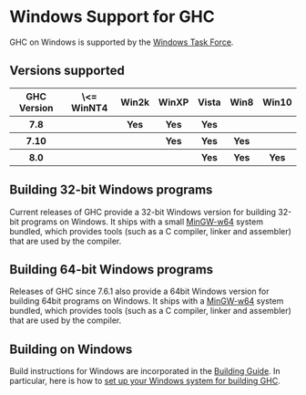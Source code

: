 # Windows Support for GHC


GHC on Windows is supported by the [Windows Task Force](windows-task-force).

## Versions supported

<table><tr><th> GHC Version </th>
<th> \<= WinNT4 </th>
<th> Win2k </th>
<th> WinXP </th>
<th> Vista </th>
<th> Win8 </th>
<th> Win10 
</th></tr>
<tr><th>  7.8          </th>
<th></th>
<th>  Yes    </th>
<th>  Yes    </th>
<th>  Yes   </th>
<th></th>
<th></th></tr>
<tr><th>  7.10         </th>
<th></th>
<th></th>
<th>  Yes    </th>
<th>  Yes   </th>
<th>  Yes   </th>
<th></th></tr>
<tr><th>  8.0          </th>
<th></th>
<th></th>
<th></th>
<th>  Yes   </th>
<th>  Yes   </th>
<th>  Yes    
</th></tr></table>

## Building 32-bit Windows programs


Current releases of GHC provide a 32-bit Windows version for building 32-bit programs on Windows. It ships with a small [ MinGW-w64](http://mingw-w64.sourceforge.net/) system bundled, which provides tools (such as a C compiler, linker and assembler) that are used by the compiler.

## Building 64-bit Windows programs


Releases of GHC since 7.6.1 also provide a 64bit Windows version for building 64bit programs on Windows. It ships with a [ MinGW-w64](http://mingw-w64.sourceforge.net/) system bundled, which provides tools (such as a C compiler, linker and assembler) that are used by the compiler.

## Building on Windows


Build instructions for Windows are incorporated in the [Building Guide](building).  In particular, here is how to [set up your Windows system for building GHC](building/preparation/windows).
